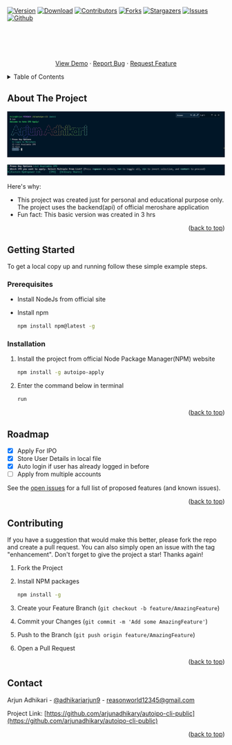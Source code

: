 
<a name="readme-top"></a>

[![Version][npm-shield]][npm-shield]
[![Download][npm-download]][npm-download]
[![Contributors][contributors-shield]][contributors-url]
[![Forks][forks-shield]][forks-url]
[![Stargazers][stars-shield]][stars-url]
[![Issues][issues-shield]][issues-url]
[![Github][github-shield]][github-url]

<!-- PROJECT LOGO -->
<br />
<div align="center">
 

  <h3 align="center"></h3>

  <p align="center">
    <br />
    <br />
    <a href="https://github.com/arjunadhikary/autoipo-cli-public">View Demo</a>
    ·
    <a href="https://github.com/arjunadhikary/autoipo-cli-public/issues">Report Bug</a>
    ·
    <a href="https://github.com/arjunadhikary/autoipo-cli-public/issues">Request Feature</a>
  </p>
</div>

<!-- TABLE OF CONTENTS -->
<details>
  <summary>Table of Contents</summary>
  <ol>
    <li>
      <a href="#about-the-project">About The Project</a>
      <ul>
      </ul>
    </li>
    <li>
      <a href="#getting-started">Getting Started</a>
      <ul>
        <li><a href="#prerequisites">Prerequisites</a></li>
        <li><a href="#installation">Installation</a></li>
      </ul>
    </li>
    <li><a href="#roadmap">Roadmap</a></li>
    <li><a href="#contributing">Contributing</a></li>
    <li><a href="#contact">Contact</a></li>
  </ol>
</details>

<!-- ABOUT THE PROJECT -->
## About The Project

![Auto Apply IPO ](https://github.com/arjunadhikary/autoipo-cli-public/blob/main/images/ss.jpg)

![Auto Apply IPO ](https://github.com/arjunadhikary/autoipo-cli-public/blob/main/images/Screenshot%202022-10-18%20112356.jpg)


Here's why:

* This project was created just for personal and educational purpose only. The project uses the backend(api) of official meroshare application 
* Fun fact: This basic version was created in 3 hrs

<p align="right">(<a href="#readme-top">back to top</a>)</p>


## Getting Started

To get a local copy up and running follow these simple example steps.

### Prerequisites

* Install NodeJs from official site

* Install npm

  ```sh
  npm install npm@latest -g
  ```

### Installation

1. Install the project from official Node Package Manager(NPM) website

   ```sh
   npm install -g autoipo-apply
   ```

2. Enter the command below in terminal

    ```sh
    run
    ```



<p align="right">(<a href="#readme-top">back to top</a>)</p>

<!-- ROADMAP -->
## Roadmap

* [x] Apply For IPO
* [x] Store User Details in local file
* [x] Auto login if user has already logged in before
* [ ] Apply from multiple accounts

See the [open issues](https://github.com/arjunadhikary/autoipo-cli-public/issues) for a full list of proposed features (and known issues).

<p align="right">(<a href="#readme-top">back to top</a>)</p>

<!-- CONTRIBUTING -->
## Contributing

If you have a suggestion that would make this better, please fork the repo and create a pull request. You can also simply open an issue with the tag "enhancement".
Don't forget to give the project a star! Thanks again!

1. Fork the Project
2. Install NPM packages

   ```sh
   npm install -g
   ```

3. Create your Feature Branch (`git checkout -b feature/AmazingFeature`)
4. Commit your Changes (`git commit -m 'Add some AmazingFeature'`)
5. Push to the Branch (`git push origin feature/AmazingFeature`)
6. Open a Pull Request

<p align="right">(<a href="#readme-top">back to top</a>)</p>


<!-- CONTACT -->
## Contact

Arjun Adhikari - [@adhikariarjun9](https://twitter.com/adhikariarjun9) - reasonworld12345@gmail.com

Project Link: [https://github.com/arjunadhikary/autoipo-cli-public](https://github.com/arjunadhikary/autoipo-cli-public)

<p align="right">(<a href="#readme-top">back to top</a>)</p>


[npm-shield]: https://img.shields.io/npm/v/autoipo-cli?style=for-the-badge
[github-shield]: https://img.shields.io/github/followers/arjunadhikary?style=for-the-badge
[npm-download]:https://img.shields.io/npm/dm/autoipo-cli?style=for-the-badge

[github-url]: https://github.com/arjunadhikary/
[contributors-shield]: https://img.shields.io/github/contributors/arjunadhikary/autoipo-cli-public?style=for-the-badge
[contributors-url]: https://github.com/arjunadhikary/autoipo-cli-public/graphs/contributors
[forks-shield]: https://img.shields.io/github/forks/arjunadhikary/autoipo-cli-public.svg?style=for-the-badge
[forks-url]: https://github.com/arjunadhikary/autoipo-cli-public/network/members
[stars-shield]: https://img.shields.io/github/stars/arjunadhikary/autoipo-cli-public.svg?style=for-the-badge
[stars-url]: https://github.com/arjunadhikary/autoipo-cli-public/stargazers
[issues-shield]: https://img.shields.io/github/issues/arjunadhikary/autoipo-cli-public.svg?style=for-the-badge
[issues-url]: https://github.com/arjunadhikary/autoipo-cli-public/issues

